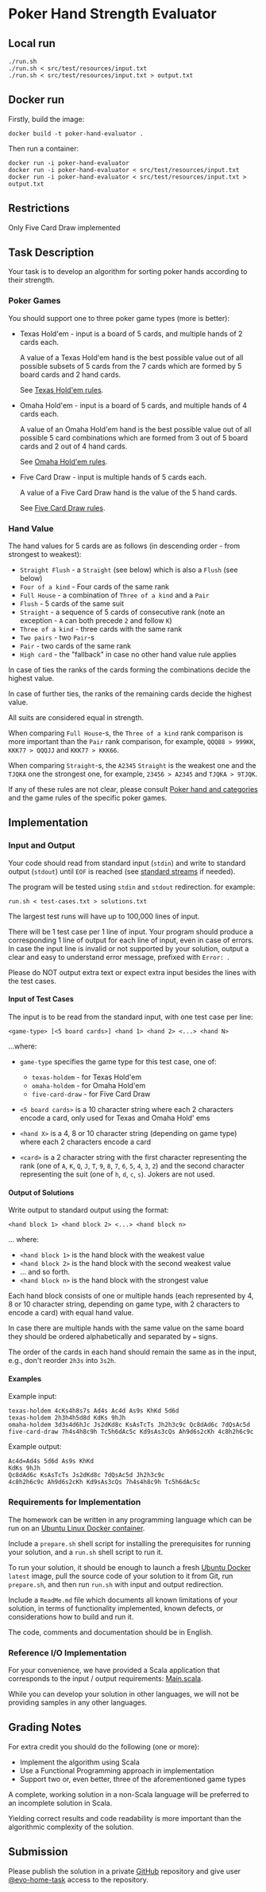 # Poker Hand Strength Evaluator

## Local run

```
./run.sh
./run.sh < src/test/resources/input.txt
./run.sh < src/test/resources/input.txt > output.txt
```

## Docker run

Firstly, build the image:
```
docker build -t poker-hand-evaluator .
```
Then run a container:
```
docker run -i poker-hand-evaluator
docker run -i poker-hand-evaluator < src/test/resources/input.txt
docker run -i poker-hand-evaluator < src/test/resources/input.txt > output.txt
```

## Restrictions

Only Five Card Draw implemented

## Task Description

Your task is to develop an algorithm for sorting poker hands according to their strength.

### Poker Games

You should support one to three poker game types (more is better):
* Texas Hold'em - input is a board of 5 cards, and multiple hands of 2 cards each.

  A value of a Texas Hold'em hand is the best possible value out of all possible subsets of 
  5 cards from the 7 cards which are formed by 5 board cards and 2 hand cards.
  
  See [Texas Hold'em rules](https://en.wikipedia.org/wiki/Texas_hold_%27em).

* Omaha Hold'em - input is a board of 5 cards, and multiple hands of 4 cards each.

  A value of an Omaha Hold'em hand is the best possible value out of all possible 5 card combinations
  which are formed from 3 out of 5 board cards and 2 out of 4 hand cards. 
  
  See [Omaha Hold'em rules](https://en.wikipedia.org/wiki/Omaha_hold_%27em).

* Five Card Draw - input is multiple hands of 5 cards each.

  A value of a Five Card Draw hand is the value of the 5 hand cards.
  
  See [Five Card Draw rules](https://en.wikipedia.org/wiki/Five-card_draw).

### Hand Value

The hand values for 5 cards are as follows (in descending order - from strongest to weakest):

* `Straight Flush` - a `Straight` (see below) which is also a `Flush` (see below)
* `Four of a kind` - Four cards of the same rank
* `Full House` - a combination of `Three of a kind` and a `Pair`
* `Flush` - 5 cards of the same suit
* `Straight` - a sequence of 5 cards of consecutive rank (note an exception - `A` can both precede `2` and follow `K`)
* `Three of a kind` - three cards with the same rank
* `Two pairs` - two `Pair`-s
* `Pair` - two cards of the same rank
* `High card` - the "fallback" in case no other hand value rule applies

In case of ties the ranks of the cards forming the combinations decide the highest value.
 
In case of further ties, the ranks of the remaining cards decide the highest value. 

All suits are considered equal in strength.

When comparing `Full House`-s, the `Three of a kind` rank comparison is more important than the `Pair` rank 
comparison, for example, `QQQ88 > 999KK`, `KKK77 > QQQJJ` and `KKK77 > KKK66`.

When comparing `Straight`-s, the `A2345` `Straight` is the weakest one and the `TJQKA` one the strongest one,
for example, `23456 > A2345` and `TJQKA > 9TJQK`.

If any of these rules are not clear, please consult [Poker hand and categories](https://en.wikipedia.org/wiki/List_of_poker_hands#Hand-ranking_categories) and
the game rules of the specific poker games.

## Implementation

### Input and Output

Your code should read from standard input (`stdin`) and write to standard output (`stdout`) until `EOF` is 
reached (see [standard streams](https://en.wikipedia.org/wiki/Standard_streams) if needed).

The program will be tested using `stdin` and `stdout` redirection. for example:
```shell script
run.sh < test-cases.txt > solutions.txt
```

The largest test runs will have up to 100,000 lines of input.

There will be 1 test case per 1 line of input. Your program should produce a corresponding 1 line of output
for each line of input, even in case of errors. In case the input line is invalid or not supported by 
your solution, output a clear and easy to understand error message, prefixed with `Error: `.

Please do NOT output extra text or expect extra input besides the lines with the test cases.

#### Input of Test Cases

The input is to be read from the standard input, with one test case per line:

```
<game-type> [<5 board cards>] <hand 1> <hand 2> <...> <hand N>
```

...where: 

* `game-type` specifies the game type for this test case, one of:
  * `texas-holdem` - for Texas Hold'em
  * `omaha-holdem` - for Omaha Hold'em
  * `five-card-draw` - for Five Card Draw

* `<5 board cards>` is a 10 character string where each 2 characters encode a card, only used for Texas and 
Omaha Hold' ems
 
* `<hand X>` is a 4, 8 or 10 character string (depending on game type) where each 2 characters encode a card
* `<card>` is a 2 character string with the first character representing the rank 
(one of `A`, `K`, `Q`, `J`, `T`, `9`, `8`, `7`, `6`, `5`, `4`, `3`, `2`) and the second character representing 
the suit (one of `h`, `d`, `c`, `s`). Jokers are not used. 

#### Output of Solutions

Write output to standard output using the format:

```
<hand block 1> <hand block 2> <...> <hand block n>
```
... where:

* `<hand block 1>` is the hand block with the weakest value
* `<hand block 2>` is the hand block with the second weakest value
* ... and so forth.
* `<hand block n>` is the hand block with the strongest value

Each hand block consists of one or multiple hands (each represented by 4, 8 or 10 character string, depending 
on game type, with 2 characters to encode a card) with equal hand value.

In case there are multiple hands with the same value on the same board they should be ordered alphabetically 
and separated by `=` signs.

The order of the cards in each hand should remain the same as in the input, e.g., don't reorder `2h3s` into 
`3s2h`.

#### Examples

Example input:
```
texas-holdem 4cKs4h8s7s Ad4s Ac4d As9s KhKd 5d6d
texas-holdem 2h3h4h5d8d KdKs 9hJh
omaha-holdem 3d3s4d6hJc Js2dKd8c KsAsTcTs Jh2h3c9c Qc8dAd6c 7dQsAc5d
five-card-draw 7h4s4h8c9h Tc5h6dAc5c Kd9sAs3cQs Ah9d6s2cKh 4c8h2h6c9c
```
 
Example output:
```
Ac4d=Ad4s 5d6d As9s KhKd
KdKs 9hJh
Qc8dAd6c KsAsTcTs Js2dKd8c 7dQsAc5d Jh2h3c9c
4c8h2h6c9c Ah9d6s2cKh Kd9sAs3cQs 7h4s4h8c9h Tc5h6dAc5c
```

### Requirements for Implementation

The homework can be written in any programming language which can be run on an
[Ubuntu Linux Docker container](https://hub.docker.com/_/ubuntu).

Include a `prepare.sh` shell script for installing the prerequisites for running your solution, and a `run.sh`
shell script to run it.

To run your solution, it should be enough to launch a fresh [Ubuntu Docker](https://hub.docker.com/_/ubuntu) 
`latest` image, pull the source code of your solution to it from Git, run `prepare.sh`, and then run `run.sh` 
with input and output redirection.

Include a `ReadMe.md` file which documents all known limitations of your solution, in terms of functionality
implemented, known defects, or considerations how to build and run it.  

The code, comments and documentation should be in English.

### Reference I/O Implementation

For your convenience, we have provided a Scala application that corresponds to the input / output requirements:
[Main.scala](src/main/scala/com/evolutiongaming/bootcamp/assignment/poker/Main.scala).

While you can develop your solution in other languages, we will not be providing samples in any other 
languages.

## Grading Notes

For extra credit you should do the following (one or more):
* Implement the algorithm using Scala
* Use a Functional Programming approach in implementation
* Support two or, even better, three of the aforementioned game types

A complete, working solution in a non-Scala language will be preferred to an incomplete solution in Scala.

Yielding correct results and code readability is more important than the algorithmic complexity of the 
solution.

## Submission

Please publish the solution in a private [GitHub](https://github.com/) repository and give user 
[@evo-home-task](https://github.com/evo-home-task) access to the repository. 
